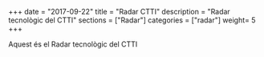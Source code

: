 +++
date        = "2017-09-22"
title       = "Radar CTTI"
description = "Radar tecnològic del CTTI"
sections    = ["Radar"]
categories  = ["radar"]
weight= 5
+++

Aquest és el Radar tecnològic del CTTI

<link type="text/css" rel="stylesheet"  href="https://cdn.rawgit.com/mostrovoi/radar/master/main.ca708d95ec9c177a03fc.css">
<script type="application/javascript" src="https://cdn.rawgit.com/mostrovoi/radar/master/main.ca708d95ec9c177a03fc.js"></script>

